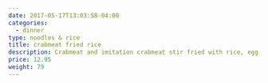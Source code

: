 ```yaml
---
date: 2017-05-17T13:03:58-04:00
categories:
  - dinner
type: noodles & rice
title: crabmeat fried rice
description: Crabmeat and imitation crabmeat stir fried with rice, egg, tomato, scallion.
price: 12.95
weight: 79
---
```

